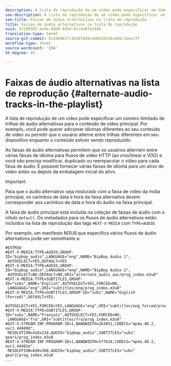 ```yaml
---
description: A lista de reprodução de um vídeo pode especificar um número ilimitado de trilhas de áudio alternativas para o conteúdo de vídeo principal. Por exemplo, você pode querer adicionar idiomas diferentes ao seu conteúdo de vídeo ou permitir que o usuário alterne entre trilhas diferentes em seu dispositivo enquanto o conteúdo estiver sendo reproduzido.
seo-description: A lista de reprodução de um vídeo pode especificar um número ilimitado de trilhas de áudio alternativas para o conteúdo de vídeo principal. Por exemplo, você pode querer adicionar idiomas diferentes ao seu conteúdo de vídeo ou permitir que o usuário alterne entre trilhas diferentes em seu dispositivo enquanto o conteúdo estiver sendo reproduzido.
seo-title: Faixas de áudio alternativas na lista de reprodução
title: Faixas de áudio alternativas na lista de reprodução
uuid: 47289392-ae4e-44b9-8d54-6ccee8fe1446
translation-type: tm+mt
source-git-commit: 812d04037c3b18f8d8cdd0d18430c686c3eee1ff
workflow-type: tm+mt
source-wordcount: '294'
ht-degree: 0%

---
```



# Faixas de áudio alternativas na lista de reprodução {#alternate-audio-tracks-in-the-playlist}

A lista de reprodução de um vídeo pode especificar um número ilimitado de trilhas de áudio alternativas para o conteúdo de vídeo principal. Por exemplo, você pode querer adicionar idiomas diferentes ao seu conteúdo de vídeo ou permitir que o usuário alterne entre trilhas diferentes em seu dispositivo enquanto o conteúdo estiver sendo reproduzido.

As faixas de áudio alternativas permitem que os usuários alternem entre várias faixas de idioma para fluxos de vídeo HTTP (ao vivo/linear e VOD) e você não precisa modificar, duplicado ou reempacotar o vídeo para cada faixa de áudio. É possível fornecer várias faixas de idioma para um ativo de vídeo antes ou depois da embalagem inicial do ativo.

>[!IMPORTANT]
>
>Para que o áudio alternativo seja misturado com a faixa de vídeo da mídia principal, os carimbos de data e hora da faixa alternativa devem corresponder aos carimbos de data e hora do áudio na faixa principal.

A faixa de áudio principal está incluída na coleção de faixas de áudio com o rótulo `default`. Os metadados para os fluxos de áudio alternativos estão incluídos na lista de reprodução das tags `#EXT-X-MEDIA` com `TYPE=AUDIO`.

Por exemplo, um manifesto M3U8 que especifica vários fluxos de áudio alternativos pode ser semelhante a:

```
#EXTM3U
#EXT-X-MEDIA:TYPE=AUDIO,GROUP-ID="bipbop_audio",LANGUAGE="eng",NAME="BipBop Audio 1",
 AUTOSELECT=YES,DEFAULT=YES
#EXT-X-MEDIA:TYPE=AUDIO,GROUP-ID="bipbop_audio",LANGUAGE="eng",NAME="BipBop Audio 2",
 AUTOSELECT=NO,DEFAULT=NO,URI="alternate_audio_aac/prog_index.m3u8"
#EXT-X-MEDIA:TYPE=SUBTITLES,GROUP-ID="subs",NAME="English",AUTOSELECT=YES,FORCED=NO,
 LANGUAGE="eng",URI="subtitles/eng/prog_index.m3u8"
#EXT-X-MEDIA:TYPE=SUBTITLES,GROUP-ID="subs",NAME="English (Forced)",DEFAULT=YES,
 AUTOSELECT=YES,FORCED=YES,LANGUAGE="eng",URI="subtitles/eng_forced/prog_index.m3u8"
#EXT-X-MEDIA:TYPE=SUBTITLES,GROUP-ID="subs",NAME="Français",AUTOSELECT=YES,FORCED=NO,
 LANGUAGE="fra",URI="subtitles/fra/prog_index.m3u8"
#EXT-X-STREAM-INF:PROGRAM-ID=1,BANDWIDTH=263851,CODECS="mp4a.40.2, avc1.4d400d",
 RESOLUTION=416x234,AUDIO="bipbop_audio",SUBTITLES="subs" 
gear1/prog_index.m3u8
#EXT-X-STREAM-INF:PROGRAM-ID=1,BANDWIDTH=577610,CODECS="mp4a.40.2, avc1.4d401e",
 RESOLUTION=640x360,AUDIO="bipbop_audio",SUBTITLES="subs"
gear2/prog_index.m3u8
...
```

